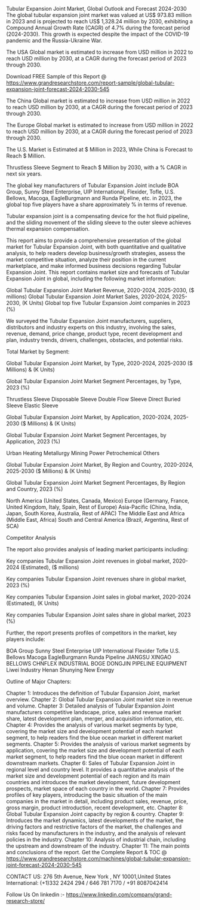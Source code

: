 Tubular Expansion Joint Market, Global Outlook and Forecast 2024-2030
The global tubular expansion joint market was valued at US$ 973.83 million in 2023 and is projected to reach US$ 1,328.24 million by 2030, exhibiting a Compound Annual Growth Rate (CAGR) of 4.7% during the forecast period (2024-2030). This growth is expected despite the impact of the COVID-19 pandemic and the Russia-Ukraine War.

The USA Global market is estimated to increase from USD million in 2022 to reach USD million by 2030, at a CAGR during the forecast period of 2023 through 2030.

Download FREE Sample of this Report @ https://www.grandresearchstore.com/report-sample/global-tubular-expansion-joint-forecast-2024-2030-545

The China Global market is estimated to increase from USD million in 2022 to reach USD million by 2030, at a CAGR during the forecast period of 2023 through 2030.

The Europe Global market is estimated to increase from USD million in 2022 to reach USD million by 2030, at a CAGR during the forecast period of 2023 through 2030.

The U.S. Market is Estimated at $ Million in 2023, While China is Forecast to Reach $ Million.

Thrustless Sleeve Segment to Reach $ Million by 2030, with a % CAGR in next six years.

The global key manufacturers of Tubular Expansion Joint include BOA Group, Sunny Steel Enterprise, UIP International, Flexider, Tofle, U.S. Bellows, Macoga, EagleBurgmann and Runda Pipeline, etc. in 2023, the global top five players have a share approximately % in terms of revenue.

Tubular expansion joint is a compensating device for the hot fluid pipeline, and the sliding movement of the sliding sleeve to the outer sleeve achieves thermal expansion compensation.

This report aims to provide a comprehensive presentation of the global market for Tubular Expansion Joint, with both quantitative and qualitative analysis, to help readers develop business/growth strategies, assess the market competitive situation, analyze their position in the current marketplace, and make informed business decisions regarding Tubular Expansion Joint. This report contains market size and forecasts of Tubular Expansion Joint in global, including the following market information:

Global Tubular Expansion Joint Market Revenue, 2020-2024, 2025-2030, ($ millions)
Global Tubular Expansion Joint Market Sales, 2020-2024, 2025-2030, (K Units)
Global top five Tubular Expansion Joint companies in 2023 (%)

We surveyed the Tubular Expansion Joint manufacturers, suppliers, distributors and industry experts on this industry, involving the sales, revenue, demand, price change, product type, recent development and plan, industry trends, drivers, challenges, obstacles, and potential risks.

Total Market by Segment:

Global Tubular Expansion Joint Market, by Type, 2020-2024, 2025-2030 ($ Millions) & (K Units)

Global Tubular Expansion Joint Market Segment Percentages, by Type, 2023 (%)

Thrustless Sleeve
Disposable Sleeve
Double Flow Sleeve
Direct Buried Sleeve
Elastic Sleeve

Global Tubular Expansion Joint Market, by Application, 2020-2024, 2025-2030 ($ Millions) & (K Units)

Global Tubular Expansion Joint Market Segment Percentages, by Application, 2023 (%)

Urban Heating
Metallurgy
Mining
Power
Petrochemical
Others

Global Tubular Expansion Joint Market, By Region and Country, 2020-2024, 2025-2030 ($ Millions) & (K Units)

Global Tubular Expansion Joint Market Segment Percentages, By Region and Country, 2023 (%)

North America (United States, Canada, Mexico)
Europe (Germany, France, United Kingdom, Italy, Spain, Rest of Europe)
Asia-Pacific (China, India, Japan, South Korea, Australia, Rest of APAC)
The Middle East and Africa (Middle East, Africa)
South and Central America (Brazil, Argentina, Rest of SCA)

Competitor Analysis

The report also provides analysis of leading market participants including:

Key companies Tubular Expansion Joint revenues in global market, 2020-2024 (Estimated), ($ millions)

Key companies Tubular Expansion Joint revenues share in global market, 2023 (%)

Key companies Tubular Expansion Joint sales in global market, 2020-2024 (Estimated), (K Units)

Key companies Tubular Expansion Joint sales share in global market, 2023 (%)

Further, the report presents profiles of competitors in the market, key players include:

BOA Group
Sunny Steel Enterprise
UIP International
Flexider
Tofle
U.S. Bellows
Macoga
EagleBurgmann
Runda Pipeline
JIANGSU XINGAO BELLOWS
CHNFLEX INDUSTRIAL
BOGE DONGJIN PIPELINE EQUIPMENT
Liwei Industry
Henan Shunying New Energy

Outline of Major Chapters:

Chapter 1: Introduces the definition of Tubular Expansion Joint, market overview.
Chapter 2: Global Tubular Expansion Joint market size in revenue and volume.
Chapter 3: Detailed analysis of Tubular Expansion Joint manufacturers competitive landscape, price, sales and revenue market share, latest development plan, merger, and acquisition information, etc.
Chapter 4: Provides the analysis of various market segments by type, covering the market size and development potential of each market segment, to help readers find the blue ocean market in different market segments.
Chapter 5: Provides the analysis of various market segments by application, covering the market size and development potential of each market segment, to help readers find the blue ocean market in different downstream markets.
Chapter 6: Sales of Tubular Expansion Joint in regional level and country level. It provides a quantitative analysis of the market size and development potential of each region and its main countries and introduces the market development, future development prospects, market space of each country in the world.
Chapter 7: Provides profiles of key players, introducing the basic situation of the main companies in the market in detail, including product sales, revenue, price, gross margin, product introduction, recent development, etc.
Chapter 8: Global Tubular Expansion Joint capacity by region & country.
Chapter 9: Introduces the market dynamics, latest developments of the market, the driving factors and restrictive factors of the market, the challenges and risks faced by manufacturers in the industry, and the analysis of relevant policies in the industry.
Chapter 10: Analysis of industrial chain, including the upstream and downstream of the industry.
Chapter 11: The main points and conclusions of the report.
Get the Complete Report & TOC @ https://www.grandresearchstore.com/machines/global-tubular-expansion-joint-forecast-2024-2030-545

CONTACT US:
276 5th Avenue, New York , NY 10001,United States
International: (+1)332 2424 294 / 646 781 7170 / +91 8087042414

Follow Us On linkedin :- https://www.linkedin.com/company/grand-research-store/
